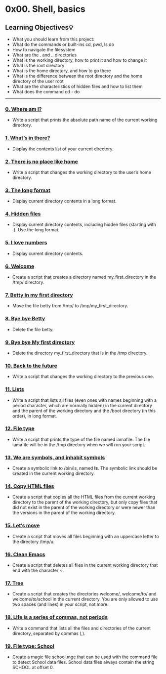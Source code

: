 # 0x00. Shell, basics

## Learning Objectives:bulb:

* What you should learn from this project:
* What do the commands or built-ins cd, pwd, ls do
* How to navigate the filesystem
* What are the . and .. directories
* What is the working directory, how to print it and how to change it
* What is the root directory
* What is the home directory, and how to go there
* What is the difference between the root directory and the home directory of the user root
* What are the characteristics of hidden files and how to list them
* What does the command cd - do
---

### [0. Where am I?](./0-current_working_directory)
* Write a script that prints the absolute path name of the current working directory.


### [1. What’s in there?](./1-listit)
* Display the contents list of your current directory.


### [2. There is no place like home](./2-bring_me_home)
* Write a script that changes the working directory to the user’s home directory.


### [3. The long format](./3-listfiles)
* Display current directory contents in a long format.

### [4. Hidden files](./4-listmorefiles)
* Display current directory contents, including hidden files (starting with .). Use the long format.


### [5. I love numbers](./5-listfilesdigitonly)
* Display current directory contents.


### [6. Welcome](./6-firstdirectory)
* Create a script that creates a directory named my_first_directory in the /tmp/ directory.


### [7. Betty in my first directory](./7-movethatfile)
* Move the file betty from /tmp/ to /tmp/my_first_directory.


### [8. Bye bye Betty](./8-firstdelete)
* Delete the file betty.


### [9. Bye bye My first directory](./9-firstdirdeletion)
* Delete the directory my_first_directory that is in the /tmp directory.

### [10. Back to the future](./10-back)
* Write a script that changes the working directory to the previous one.

### [11. Lists](./11-lists)
* Write a script that lists all files (even ones with names beginning with a period character, which are normally hidden) in the current directory and the parent of the working directory and the /boot directory (in this order), in long format.

### [12. File type](./12-file_type)
* Write a script that prints the type of the file named iamafile. The file iamafile will be in the /tmp directory when we will run your script.

### [13. We are symbols, and inhabit symbols](./13-symbolic_link)
* Create a symbolic link to /bin/ls, named __ls__. The symbolic link should be created in the current working directory.

### [14. Copy HTML files](./14-copy_html)
* Create a script that copies all the HTML files from the current working directory to the parent of the working directory, but only copy files that did not exist in the parent of the working directory or were newer than the versions in the parent of the working directory.


### [15. Let’s move](./100-lets_move)
* Create a script that moves all files beginning with an uppercase letter to the directory /tmp/u.


### [16. Clean Emacs](./101-clean_emacs)
* Create a script that deletes all files in the current working directory that end with the character ~.

### [17. Tree](./102-tree)
* Create a script that creates the directories welcome/, welcome/to/ and welcome/to/school in the current directory. You are only allowed to use two spaces (and lines) in your script, not more.


### [18. Life is a series of commas, not periods](./103-commas)
* Write a command that lists all the files and directories of the current directory, separated by commas (,).


### [19. File type: School](./school.mgc)
* Create a magic file school.mgc that can be used with the command file to detect School data files. School data files always contain the string SCHOOL at offset 0.
